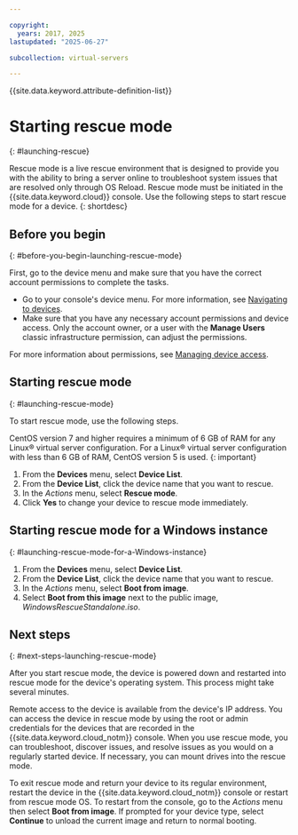 ```yaml
---

copyright:
  years: 2017, 2025
lastupdated: "2025-06-27"

subcollection: virtual-servers

---
```


{{site.data.keyword.attribute-definition-list}}

# Starting rescue mode
{: #launching-rescue}

Rescue mode is a live rescue environment that is designed to provide you with the ability to bring a server online to troubleshoot system issues that are resolved only through OS Reload. Rescue mode must be initiated in the {{site.data.keyword.cloud}} console. Use the following steps to start rescue mode for a device.
{: shortdesc}

## Before you begin
{: #before-you-begin-launching-rescue-mode}

First, go to the device menu and make sure that you have the correct account permissions to complete the tasks.

* Go to your console's device menu. For more information, see [Navigating to devices](/docs/virtual-servers?topic=virtual-servers-navigating-devices).
* Make sure that you have any necessary account permissions and device access. Only the account owner, or a user with the **Manage Users** classic infrastructure permission, can adjust the permissions.

For more information about permissions, see [Managing device access](/docs/virtual-servers?topic=virtual-servers-managing-device-access).

## Starting rescue mode
{: #launching-rescue-mode}

To start rescue mode, use the following steps.

CentOS version 7 and higher requires a minimum of 6 GB of RAM for any Linux&reg; virtual server configuration. For a Linux&reg; virtual server configuration with less than 6 GB of RAM, CentOS version 5 is used.
{: important}

1. From the **Devices** menu, select **Device List**.
2. From the **Device List**, click the device name that you want to rescue.
3. In the *Actions* menu, select **Rescue mode**.
4. Click **Yes** to change your device to rescue mode immediately.

## Starting rescue mode for a Windows instance
{: #launching-rescue-mode-for-a-Windows-instance}

1. From the **Devices** menu, select **Device List**.
2. From the **Device List**, click the device name that you want to rescue.
3. In the *Actions* menu, select **Boot from image**.
4. Select **Boot from this image** next to the public image, *WindowsRescueStandalone.iso*.

## Next steps
{: #next-steps-launching-rescue-mode}

After you start rescue mode, the device is powered down and restarted into rescue mode for the device's operating system. This process might take several minutes.

Remote access to the device is available from the device's IP address. You can access the device in rescue mode by using the root or admin credentials for the devices that are recorded in the {{site.data.keyword.cloud_notm}} console. When you use rescue mode, you can troubleshoot, discover issues, and resolve issues as you would on a regularly started device. If necessary, you can mount drives into the rescue mode. 

To exit rescue mode and return your device to its regular environment, restart the device in the {{site.data.keyword.cloud_notm}} console or restart from rescue mode OS. To restart from the console, go to the *Actions* menu then select **Boot from image**. If prompted for your device type, select **Continue** to unload the current image and return to normal booting.
